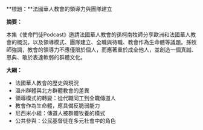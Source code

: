 **標題：**法國華人教會的領導力與團隊建立

**摘要：**

本集《使命門徒Podcast》邀請法國華人教會的孫柯南牧師分享歐洲和法國華人教會的概況，以及領導模式、團隊建立、全職與待職、教會作為生命體等議題。孫牧師強調，教會的領導力不應僅限於個人，而應著重於成全他人，並創造一個真誠、恩典、敢於表達軟弱的群體文化。

**大綱：**

* 法國華人教會的歷史與現況
* 溫州群體與北方群體教會的差異
* 領導模式的轉變：從代職同工到全職傳道人
* 教會作為生命體，應具備反脆弱能力
* 尼西米小組：傳道人被群體牧養的模式
* 公共參與：公民基督徒在多元社會中的角色